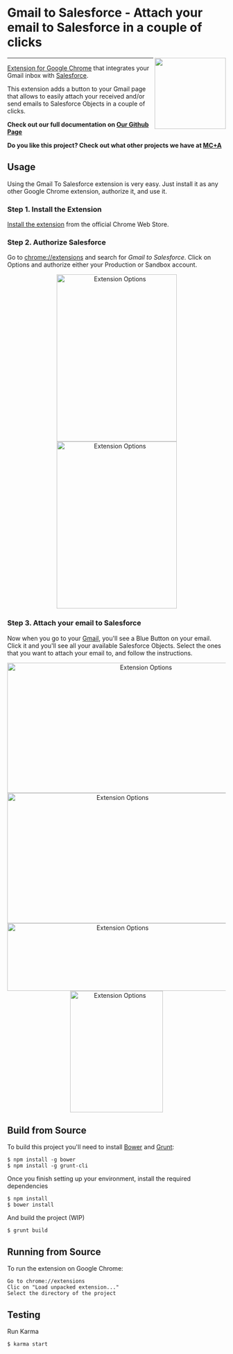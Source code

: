 
# Gmail to Salesforce - Attach your email to Salesforce in a couple of clicks

<img align="right" height="164" src="https://s3.amazonaws.com/download.mcplusa.com/public+assets/gmail-to-salesforce/icon128.png">


---

[Extension for Google Chrome](https://chrome.google.com/webstore/search/Gmail%20To%20Salesforce?_category=extensions) that integrates your Gmail inbox with [Salesforce](https://www.salesforce.com/).

This extension adds a button to your Gmail page that allows to easily attach your received and/or send emails to Salesforce Objects in a couple of clicks.

**Check out our full documentation on [Our Github Page](http://mcplusa.github.io/gmail-to-salesforce)**

**Do you like this project? Check out what other projects we have at [MC+A](http://mcplusa.com)**

## Usage

Using the Gmail To Salesforce extension is very easy. Just install it as any other Google Chrome extension, authorize it, and use it.

### Step 1. Install the Extension

[Install the extension](https://chrome.google.com/webstore/search/Gmail%20To%20Salesforce?_category=extensions) from the official Chrome Web Store.

### Step 2. Authorize Salesforce

Go to [chrome://extensions](chrome://extensions) and search for *Gmail to Salesforce*. Click on Options and authorize either your Production or Sandbox account.
<center>
<img src="https://s3.amazonaws.com/download.mcplusa.com/public+assets/gmail-to-salesforce/gmail-to-sfdc-options-1.png" width="277" height="385" alt="Extension Options">
<img src="https://s3.amazonaws.com/download.mcplusa.com/public+assets/gmail-to-salesforce/gmail-to-sfdc-options-2.png" width="277" height="385" alt="Extension Options">
</center>

### Step 3. Attach your email to Salesforce

Now when you go to your [Gmail](https://mail.google.com), you'll see a Blue Button on your email. Click it and you'll see all your available Salesforce Objects. Select the ones that you want to attach your email to, and follow the instructions.

<center>
<img src="https://s3.amazonaws.com/download.mcplusa.com/public+assets/gmail-to-salesforce/gmail-to-sfdc-button-1.png" width="624" height="300" alt="Extension Options"><br/>
<img src="https://s3.amazonaws.com/download.mcplusa.com/public+assets/gmail-to-salesforce/gmail-to-sfdc-popup-1.png" width="516" height="300" alt="Extension Options"><br/>
<img src="https://s3.amazonaws.com/download.mcplusa.com/public+assets/gmail-to-salesforce/gmail-to-sfdc-popup-2.png" width="516" height="156" alt="Extension Options"><br/>
<img src="https://s3.amazonaws.com/download.mcplusa.com/public+assets/gmail-to-salesforce/gmail-to-sfdc-popup-3.png" width="214" height="280" alt="Extension Options"><br/>
</center>

## Build from Source

To build this project you'll need to install [Bower](http://bower.io/) and [Grunt](http://gruntjs.com/):
```
$ npm install -g bower
$ npm install -g grunt-cli
```

Once you finish setting up your environment, install the required dependencies

```
$ npm install
$ bower install
```

And build the project (WIP)
```
$ grunt build
```

## Running from Source

To run the extension on Google Chrome:

```
Go to chrome://extensions
Clic on "Load unpacked extension..."
Select the directory of the project
```

## Testing

Run Karma

```
$ karma start
```
